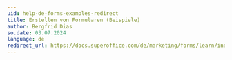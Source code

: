 ```yaml
---
uid: help-de-forms-examples-redirect
title: Erstellen von Formularen (Beispiele)
author: Bergfrid Dias
so.date: 03.07.2024
language: de
redirect_url: https://docs.superoffice.com/de/marketing/forms/learn/index.html#ex
---
```

